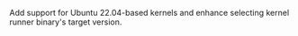Add support for Ubuntu 22.04-based kernels and enhance selecting kernel runner binary's target version.
